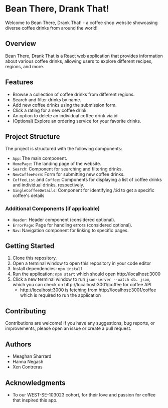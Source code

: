 # Bean There, Drank That!

Welcome to Bean There, Drank That! - a coffee shop website showcasing diverse coffee drinks from around the world!

## Overview

Bean There, Drank That is a React web application that provides information about various coffee drinks, allowing users to explore different recipes, regions, and more.

## Features

- Browse a collection of coffee drinks from different regions.
- Search and filter drinks by name.
- Add new coffee drinks using the submission form.
- Click a rating for a new coffee drink
- An option to delete an individual coffee drink via id
- (Optional) Explore an ordering service for your favorite drinks.

## Project Structure

The project is structured with the following components:

- `App`: The main component.
- `HomePage`: The landing page of the website.
- `Search`: Component for searching and filtering drinks.
- `NewCoffeeForm`: Form for submitting new coffee drinks.
- `CoffeeList` and `Coffee`: Components for displaying a list of coffee drinks and individual drinks, respectively.
- `SingleCoffeeDetails`: Component for identifying /:id to get a specific coffee's details

### Additional Components (if applicable)

- `Header`: Header component (considered optional).
- `ErrorPage`: Page for handling errors (considered optional).
- `Nav`: Navigation component for linking to specific pages.

## Getting Started

1. Clone this repository.
2. Open a terminal window to open this repository in your code editor
3. Install dependencies: `npm install`
5. Run the application: `npm start` which should open http://localhost:3000
6. Click a new terminal window to run `json-server --watch db. json`, which you can check on http://localhost:3001/coffee for coffee API
   - http://localhost:3000 is fetching from http://localhost:3001/coffee which is required to run the application

## Contributing

Contributions are welcome! If you have any suggestions, bug reports, or improvements, please open an issue or create a pull request.

## Authors

- Meaghan Sharrard
- Hanna Negash
- Xen Contreras

## Acknowledgments

- To our WEST-SE-103023 cohort, for their love and passion for coffee that inspired this app.

